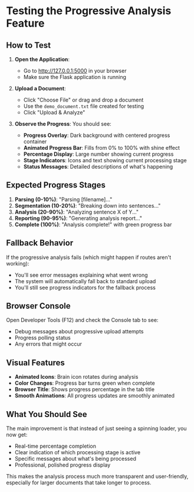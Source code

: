 # Testing the Progressive Analysis Feature

## How to Test

1. **Open the Application**: 
   - Go to http://127.0.0.1:5000 in your browser
   - Make sure the Flask application is running

2. **Upload a Document**:
   - Click "Choose File" or drag and drop a document
   - Use the `demo_document.txt` file created for testing
   - Click "Upload & Analyze"

3. **Observe the Progress**:
   You should see:
   - **Progress Overlay**: Dark background with centered progress container
   - **Animated Progress Bar**: Fills from 0% to 100% with shine effect
   - **Percentage Display**: Large number showing current progress
   - **Stage Indicators**: Icons and text showing current processing stage
   - **Status Messages**: Detailed descriptions of what's happening

## Expected Progress Stages

1. **Parsing (0-10%)**: "Parsing [filename]..."
2. **Segmentation (10-20%)**: "Breaking down into sentences..."
3. **Analysis (20-90%)**: "Analyzing sentence X of Y..."
4. **Reporting (90-95%)**: "Generating analysis report..."
5. **Complete (100%)**: "Analysis complete!" with green progress bar

## Fallback Behavior

If the progressive analysis fails (which might happen if routes aren't working):
- You'll see error messages explaining what went wrong
- The system will automatically fall back to standard upload
- You'll still see progress indicators for the fallback process

## Browser Console

Open Developer Tools (F12) and check the Console tab to see:
- Debug messages about progressive upload attempts
- Progress polling status
- Any errors that might occur

## Visual Features

- **Animated Icons**: Brain icon rotates during analysis
- **Color Changes**: Progress bar turns green when complete
- **Browser Title**: Shows progress percentage in the tab title
- **Smooth Animations**: All progress updates are smoothly animated

## What You Should See

The main improvement is that instead of just seeing a spinning loader, you now get:
- Real-time percentage completion
- Clear indication of which processing stage is active
- Specific messages about what's being processed
- Professional, polished progress display

This makes the analysis process much more transparent and user-friendly, especially for larger documents that take longer to process.
